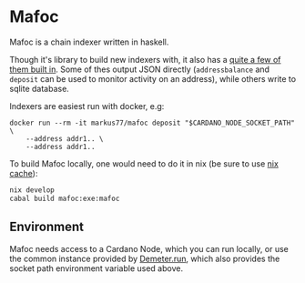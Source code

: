 # Mafoc

Mafoc is a chain indexer written in haskell.

Though it's library to build new indexers with, it also has a [quite a
few of them built
in](https://captainhaskell.ee/mafoc/docs/category/indexers). Some of
thes output JSON directly (`addressbalance` and `deposit` can be used
to monitor activity on an address), while others write to sqlite
database.

Indexers are easiest run with docker, e.g:
```
docker run --rm -it markus77/mafoc deposit "$CARDANO_NODE_SOCKET_PATH" \
    --address addr1.. \
    --address addr1..
```

To build Mafoc locally, one would need to do it in nix (be sure to use
[nix
cache](https://github.com/input-output-hk/cardano-ledger#nix-cache)):
```bash
nix develop
cabal build mafoc:exe:mafoc
```



## Environment

Mafoc needs access to a Cardano Node, which you can run locally, or
use the common instance provided by
[Demeter.run](https://demeter.run), which also provides the socket
path environment variable used above.
